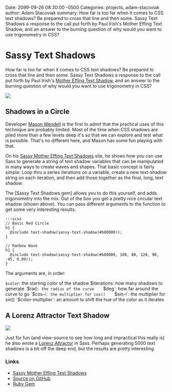 Date: 2099-09-26 08:30:00 -0500
Categories: projects, adam-stacoviak
author: Adam Stacoviak
summary: How far is too far when it comes to CSS text shadows? Be prepared to cross that line and then some. Sassy Text Shadows a response to the call put forth by Paul Irish's Mother Effing Text Shadow, and an answer to the burning question of why would you want to use trigonometry in CSS?

# Sassy Text Shadows

How far is too far when it comes to CSS text shadows? Be prepared to cross that line and then some. Sassy Text Shadows a response to the call put forth by Paul Irish's [Mother Effing Text Shadow](http://mothereffingtextshadow.com/), and an answer to the burning question of why would you want to use trigonometry in CSS?

<a href="http://sassymothereffingtextshadow.com/"><img src="/attachments/sassy-text-shadow.png" /></a>

## Shadows in a Circle

Developer [Mason Wendell](http://twitter.com/#!/canarymason) is the first to admit that the practical uses of this technique are probably limited. Most of the time when CSS shadows are piled more than a few levels deep it's so that we can explore and test what is possible. That's no different here, and Mason has some fun playing with that. 

On his [Sassy Mother Effing Text Shadows](http://sassymothereffingtextshadow.com/) site, he shows how you can use Sass to generate a string of text shadow variables that can be manipulated in many ways to create waves and shapes. That basic concept is fairly simple: Loop thru a series iterations on a variable, create a new text-shadow string on each iteration, and then add those together as the final, long, text shadow. 

The [Sassy Text Shadows gem] allows you to do this yourself, and adds trigonometry into the mix. Out of the box you get a pretty nice circular text shadow (shown above). You can pass different arguments to the function to get some very interesting results. 

    :::scss
    // Basic Red Circle
    h1 { 
      @include text-shadow(sassy-text-shadow(#b80000)); 
    }
    
    // Ranbow Wave
    h1 {
      @include text-shadow(sassy-text-shadow(#b80000, 100, 80, 120, 90, -45, 0.09));
    }
    
The arguments are, in order:

`$color`: the starting color of the shadow $iterations: how many shadows to generate  
`$rad`: the radius of the curve   
`$deg`: how far around the curve to go  
`$cos-i`: the multiplier for cos()   
`$sin-i`: the multiplier for sin() 
`$color-multiplier`: an amount to shift the hue of the color as it iterates


## A Lorenz Attractor Text Shadow

<a href="http://sassymothereffingtextshadow.com/"><img src="/attachments/sassy-text-shadow.png" /></a>

Just for fun (and view-source to see how long and impractical this really is) he also wrote a [Lorenz Attractor](http://en.wikipedia.org/wiki/Lorenz_Attractor) in Sass. Perhaps generating 5000 text shadows is a bit off the deep end, but the results are pretty interesting. 


### Links

* [Sassy Mother Effing Text Shadows](http://sassymothereffingtextshadow.com/)
* [Source on GitHub](https://github.com/canarymason/sassytextshadow)
* [Ruby Gem](https://rubygems.org/gems/sassy-text-shadow)